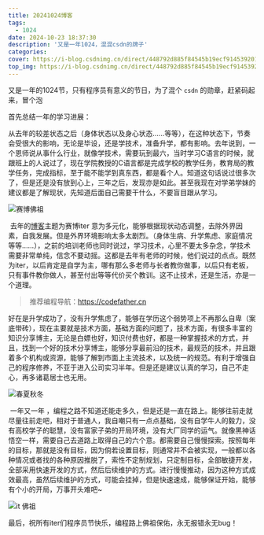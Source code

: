 ```yaml
---
title: 20241024博客
tags:
  - 1024
date: 2024-10-23 18:37:30
description: '又是一年1024，混混csdn的牌子'
categories:
cover: https://i-blog.csdnimg.cn/direct/448792d885f84545b19ecf914539201c.jpeg#pic_center
top_img: https://i-blog.csdnimg.cn/direct/448792d885f84545b19ecf914539201c.jpeg#pic_center
---
```


又是一年的1024节，只有程序员有意义的节日，为了混个 `csdn` 的勋章，赶紧码起来，冒个泡

首先总结一年的学习进展：

从去年的较差状态之后（身体状态以及身心状态……等等），在这种状态下，节奏会受很大的影响，无论是毕设，还是学技术，准备升学，都有影响。去年说到，一个恩师说从事什么行业，就像学技术，需要玩到最六，当时学习C语言的时候，就跟班上的人说过了，现在学院教授的C语言都是完成学校的教学任务，教育局的教学任务，完成指标，至于能不能学到真东西，都是看个人。知道这句话说过很多次了，但是还是没有放到心上，三年之后，发现亦是如此。甚至我现在对学弟学妹的建议都是了解现状，先知道后面自己需要干什么，不要盲目跟从学习。

![赛博佛祖](https://img.zcool.cn/community/0169ya2lxarctfs5ubo4dv3132.png)

​	去年的[博客](https://znxs.vip/2023/10/23/1024%E7%A8%8B%E5%BA%8F%E5%91%98%E8%8A%82/)主题为赛博iter  意为多元化，能够根据现状动态调整，去除外界因素，自我发展。但是外界环境影响太多太剧烈。（身体生病、升学焦虑、家庭情况等等……），之前的培训老师也同时说过，学习技术，心里不要太多杂念，学技术需要非常单纯，信念不要动摇。这都是去年有老师的时候，他们说过的点点。既然为iter，以后肯定是自学为主，哪有那么多老师与长者教你做事，以后只有老板，只有事件教你做人，甚至付出等等代价买个教训。这不止技术，还是生活，亦是一个道理。



> ​	推荐编程导航：https://codefather.cn



​	好在是升学成功了，没有升学焦虑了，能够在学历这个弱势项上不再那么自卑（案底带砖），现在主要就是技术方面，基础方面的问题了，技术方面，有很多丰富的知识分享博主，无论是白嫖也好，知识付费也好，都是一种掌握技术的方式，并且，找到一个好的技术分享博主，能够分享最前沿的技术，最规范的技术，并且跟着多个机构或资源，能够了解到市面上主流技术，以及统一的规范。有利于增强自己的程序修养，不亚于进入公司实习半年。但是还是建议认真的学习，自己不走心，再多诸葛居士也无用。

![春夏秋冬](https://tse2-mm.cn.bing.net/th/id/OIP-C.2QcB-lGhe5dxOiSgA67WBgHaEK?w=329&h=185&c=7&r=0&o=5&dpr=1.5&pid=1.7)

​	一年又一年 ，编程之路不知道还能走多久，但是还是一直在路上。能够往前走就尽量往前走吧，相对于普通人，我自嘲只有一点点基础，没有自学牛人的毅力，没有高校学子的聪慧，没有富家子弟的开局环境，没有大厂同学的运气。就像黑神话悟空一样，需要自己去道路上取得自己的六个意。都需要自己慢慢探索。按照每年的目标，那就是没有目标，因为倘若设置目标，则通常并不会被实现，一般都以各种情况或者找的各种原因推脱了，索性不定制规划，只定制目标，全部敏捷开发，全部采用快速开发的方式，然后后续维护的方式。进行慢慢推动，因为这种方式成效最高，虽然后续维护的方式，可能会挂掉，但是快速速成，能够保证开始，能够有个小的开局，万事开头难吧~

![it 佛祖](https://tse4-mm.cn.bing.net/th/id/OIP-C.A2NIBpPyBCTLeytmDYENTQHaGE?w=232&h=190&c=7&r=0&o=5&dpr=1.5&pid=1.7)

​	最后，祝所有iter们程序员节快乐，编程路上佛祖保佑，永无报错永无bug！


